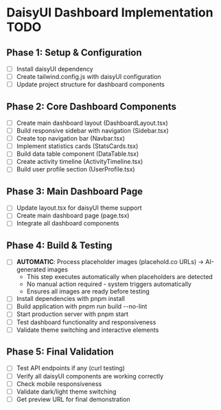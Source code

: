 # DaisyUI Dashboard Implementation TODO

## Phase 1: Setup & Configuration
- [ ] Install daisyUI dependency
- [ ] Create tailwind.config.js with daisyUI configuration
- [ ] Update project structure for dashboard components

## Phase 2: Core Dashboard Components
- [ ] Create main dashboard layout (DashboardLayout.tsx)
- [ ] Build responsive sidebar with navigation (Sidebar.tsx)
- [ ] Create top navigation bar (Navbar.tsx)
- [ ] Implement statistics cards (StatsCards.tsx)
- [ ] Build data table component (DataTable.tsx)
- [ ] Create activity timeline (ActivityTimeline.tsx)
- [ ] Build user profile section (UserProfile.tsx)

## Phase 3: Main Dashboard Page
- [ ] Update layout.tsx for daisyUI theme support
- [ ] Create main dashboard page (page.tsx)
- [ ] Integrate all dashboard components

## Phase 4: Build & Testing
- [ ] **AUTOMATIC**: Process placeholder images (placehold.co URLs) → AI-generated images
  - This step executes automatically when placeholders are detected
  - No manual action required - system triggers automatically
  - Ensures all images are ready before testing
- [ ] Install dependencies with pnpm install
- [ ] Build application with pnpm run build --no-lint
- [ ] Start production server with pnpm start
- [ ] Test dashboard functionality and responsiveness
- [ ] Validate theme switching and interactive elements

## Phase 5: Final Validation
- [ ] Test API endpoints if any (curl testing)
- [ ] Verify all daisyUI components are working correctly
- [ ] Check mobile responsiveness
- [ ] Validate dark/light theme switching
- [ ] Get preview URL for final demonstration